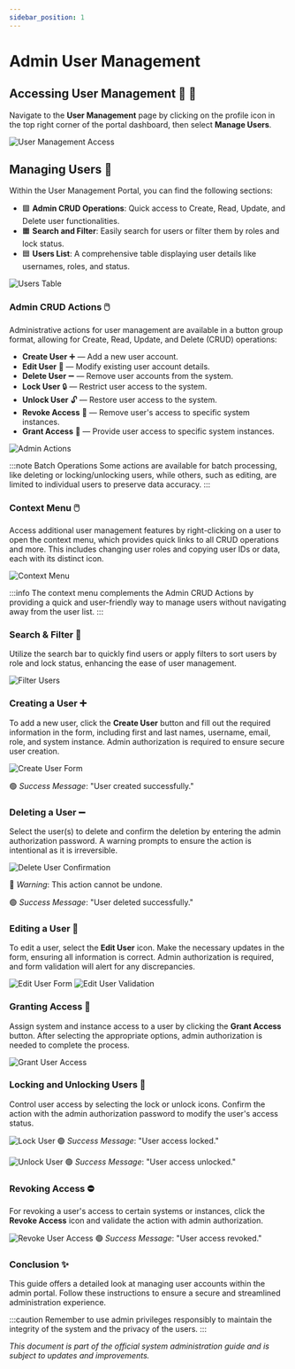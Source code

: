 ```yaml
---
sidebar_position: 1
---
```


# Admin User Management

## Accessing User Management :busts_in_silhouette: :door:

Navigate to the **User Management** page by clicking on the profile icon in the top right corner of the portal dashboard, then select **Manage Users**.

![User Management Access](assets/main-page-account-open-manage-usres-and-my-account.png)

## Managing Users :wrench:

Within the User Management Portal, you can find the following sections:

- :green_square: **Admin CRUD Operations**: Quick access to Create, Read, Update, and Delete user functionalities.
- :orange_square: **Search and Filter**: Easily search for users or filter them by roles and lock status.
- :blue_square: **Users List**: A comprehensive table displaying user details like usernames, roles, and status.

![Users Table](assets/users-landing-portal.png)

### Admin CRUD Actions :computer_mouse:

Administrative actions for user management are available in a button group format, allowing for Create, Read, Update, and Delete (CRUD) operations:

- **Create User** :heavy_plus_sign: — Add a new user account.
- **Edit User** :memo: — Modify existing user account details.
- **Delete User** :heavy_minus_sign: — Remove user accounts from the system.
- **Lock User** :lock: — Restrict user access to the system.
- **Unlock User** :unlock: — Restore user access to the system.
- **Revoke Access** :no_entry_sign: — Remove user's access to specific system instances.
- **Grant Access** :key: — Provide user access to specific system instances.

![Admin Actions](assets/actions-items-by-default-disabled-some.png)

:::note Batch Operations
Some actions are available for batch processing, like deleting or locking/unlocking users, while others, such as editing, are limited to individual users to preserve data accuracy.
:::

### Context Menu :computer_mouse:

Access additional user management features by right-clicking on a user to open the context menu, which provides quick links to all CRUD operations and more. This includes changing user roles and copying user IDs or data, each with its distinct icon.

![Context Menu](assets/users-landing-portal-context-menu-open.png)

:::info
The context menu complements the Admin CRUD Actions by providing a quick and user-friendly way to manage users without navigating away from the user list.
:::

### Search & Filter :mag_right:

Utilize the search bar to quickly find users or apply filters to sort users by role and lock status, enhancing the ease of user management.

![Filter Users](assets/users-landing-portal-filter.png)

### Creating a User :heavy_plus_sign:

To add a new user, click the **Create User** button and fill out the required information in the form, including first and last names, username, email, role, and system instance. Admin authorization is required to ensure secure user creation.

![Create User Form](assets/users-landing-portal-create-user.png)

🟢 _Success Message_: "User created successfully."

### Deleting a User :heavy_minus_sign:

Select the user(s) to delete and confirm the deletion by entering the admin authorization password. A warning prompts to ensure the action is intentional as it is irreversible.

![Delete User Confirmation](assets/users-landing-portal-delete-user.png)

🔴 _Warning_: This action cannot be undone.

🟢 _Success Message_: "User deleted successfully."

### Editing a User :memo:

To edit a user, select the **Edit User** icon. Make the necessary updates in the form, ensuring all information is correct. Admin authorization is required, and form validation will alert for any discrepancies.

![Edit User Form](assets/users-landing-portal-edit-user.png)
![Edit User Validation](assets/users-landing-portal-edit-user-validation.png)

### Granting Access :key:

Assign system and instance access to a user by clicking the **Grant Access** button. After selecting the appropriate options, admin authorization is needed to complete the process.

![Grant User Access](assets/users-landing-portal-grant-access.png)

### Locking and Unlocking Users :lock_with_ink_pen:

Control user access by selecting the lock or unlock icons. Confirm the action with the admin authorization password to modify the user's access status.

![Lock User](assets/users-landing-portal-lock-user.png)
🟢 _Success Message_: "User access locked."

![Unlock User](assets/users-landing-portal-unlock-user.png)
🟢 _Success Message_: "User access unlocked."

### Revoking Access :no_entry:

For revoking a user's access to certain systems or instances, click the **Revoke Access** icon and validate the action with admin authorization.

![Revoke User Access](assets/users-landing-portal-revoke-access.png)
🟢 _Success Message_: "User access revoked."

### Conclusion :sparkles:

This guide offers a detailed look at managing user accounts within the admin portal. Follow these instructions to ensure a secure and streamlined administration experience.

:::caution
Remember to use admin privileges responsibly to maintain the integrity of the system and the privacy of the users.
:::

_This document is part of the official system administration guide and is subject to updates and improvements._
